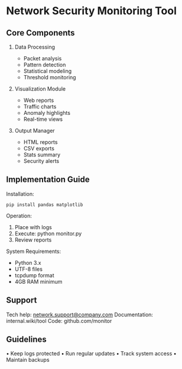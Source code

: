 Network Security Monitoring Tool
========================================================================

Core Components
------------------------------------------------------------------------

1. Data Processing
   - Packet analysis
   - Pattern detection
   - Statistical modeling
   - Threshold monitoring

2. Visualization Module  
   - Web reports
   - Traffic charts 
   - Anomaly highlights
   - Real-time views

3. Output Manager
   - HTML reports
   - CSV exports
   - Stats summary
   - Security alerts

Implementation Guide
------------------------------------------------------------------------

Installation:
```
pip install pandas matplotlib
```

Operation:
1. Place with logs
2. Execute: python monitor.py
3. Review reports

System Requirements:
- Python 3.x
- UTF-8 files
- tcpdump format
- 4GB RAM minimum

Support
------------------------------------------------------------------------
Tech help: network.support@company.com
Documentation: internal.wiki/tool
Code: github.com/monitor

Guidelines
------------------------------------------------------------------------
• Keep logs protected
• Run regular updates
• Track system access
• Maintain backups